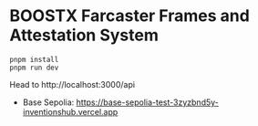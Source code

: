# BOOSTX Farcaster Frames and Attestation System

```
pnpm install
pnpm run dev
```

Head to http://localhost:3000/api

- Base Sepolia: https://base-sepolia-test-3zyzbnd5y-inventionshub.vercel.app
